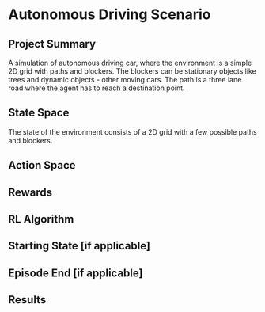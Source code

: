 # Autonomous Driving Scenario
## Project Summary
<!-- Around 200 Words -->
<!-- Cover (1) What problem you are solving, (2) Who will use this RL module and be happy with the learning, and (3) a brief description of the results -->
A simulation of autonomous driving car, where the environment is a simple 2D grid with paths and blockers. The blockers can be stationary objects like trees and dynamic objects - other moving cars. The path is a three lane road where the agent has to reach a destination point. 

## State Space
<!-- See the Cart Pole Env example https://gymnasium.farama.org/environments/classic_control/cart_pole/ -->
The state of the environment consists of a 2D grid with a few possible paths and blockers.

## Action Space
<!-- See the Cart Pole Env example https://gymnasium.farama.org/environments/classic_control/cart_pole/ -->

## Rewards
<!-- See the Cart Pole Env example https://gymnasium.farama.org/environments/classic_control/cart_pole/ -->

## RL Algorithm 

## Starting State [if applicable]
<!-- See the Cart Pole Env example https://gymnasium.farama.org/environments/classic_control/cart_pole/ -->

## Episode End [if applicable]
<!-- See the Cart Pole Env example https://gymnasium.farama.org/environments/classic_control/cart_pole/ -->

## Results

